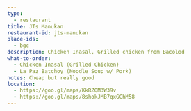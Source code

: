 ```yaml
---
type: 
  - restaurant
title: JTs Manukan 
restaurant-id: jts-manukan 
place-ids:
  - bgc 
description: Chicken Inasal, Grilled chicken from Bacolod
what-to-order:
  - Chicken Inasal (Grilled Chicken)
  - La Paz Batchoy (Noodle Soup w/ Pork)
notes: Cheap but really good
location: 
  - https://goo.gl/maps/KkRZQM3W39v
  - https://goo.gl/maps/8shokJMB7qxGChM58
---
```

